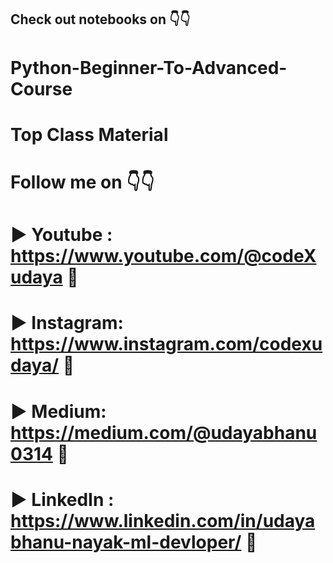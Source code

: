 ## Check out notebooks on 👇👇
# Python-Beginner-To-Advanced-Course
# Top Class Material

# Follow me on 👇👇
# ► Youtube : https://www.youtube.com/@codeXudaya 🔗
# ► Instagram: https://www.instagram.com/codexudaya/ 🔗
# ► Medium: https://medium.com/@udayabhanu0314  🔗
# ► LinkedIn : https://www.linkedin.com/in/udayabhanu-nayak-ml-devloper/ 🔗
